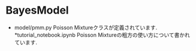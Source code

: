 # BayesModel

* model/pmm.py
	Poisson Mixtureクラスが定義されています.
*tutorial_notebook.ipynb
	Poisson Mixtureの粗方の使い方について書かれています.
